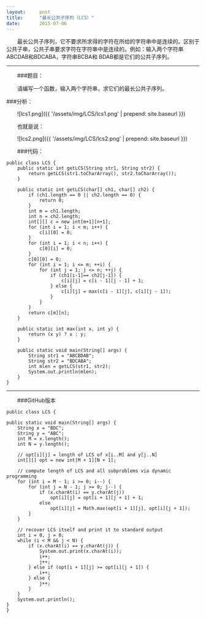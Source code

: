 ```yaml
---
layout:     post
title:      "最长公共子序列（LCS）"
date:       2015-07-06
---
```


<style type="text/css">
p{
	text-indent: 2em;
}
.post img {
  margin-bottom: 0rem;
}
</style>

<p class="intro">
	<span class="dropcap">最</span>长公共子序列，它不要求所求得的字符在所给的字符串中是连续的。区别于公共子串，公共子串要求字符在字符串中是连续的。例如：输入两个字符串ABCDAB和BDCABA，字符串BCBA和 BDAB都是它们的公共子序列。
</p>


----------
###题目：
<p>
请编写一个函数，输入两个字符串，求它们的最长公共子序列。
</p>
###分析：
<p>
![lcs1.png]({{ '/assets/img/LCS/lcs1.png' | prepend: site.baseurl }})
</p>
<p>也就是说：</p>
<p>
![lcs2.png]({{ '/assets/img/LCS/lcs2.png' | prepend: site.baseurl }})

</p>

###代码：

    public class LCS {
    	public static int getLCS(String str1, String str2) {
    		return getLCS(str1.toCharArray(), str2.toCharArray());
    	}
    
    	public static int getLCS(char[] ch1, char[] ch2) {
    		if (ch1.length == 0 || ch2.length == 0) {
    			return 0;
    		}
    		int m = ch1.length;
    		int n = ch2.length;
    		int[][] c = new int[m+1][n+1];
    		for (int i = 1; i < m; i++) {
    			c[i][0] = 0;
    		}
    		for (int i = 1; i < n; i++) {
    			c[0][i] = 0;
    		}
    		c[0][0] = 0;
    		for (int i = 1; i <= m; ++i) {
    			for (int j = 1; j <= n; ++j) {
    				if (ch1[i-1]== ch2[j-1]) {
    					c[i][j] = c[i - 1][j - 1] + 1;
    				} else {
    					c[i][j] = max(c[i - 1][j], c[i][j - 1]);
    				}
    			}
    		}
    		return c[m][n];
    	}
    
    	public static int max(int x, int y) {
    		return (x y) ? x : y;
    	}
    
    	public static void main(String[] args) {
    		String str1 = "ABCBDAB";
    		String str2 = "BDCABA";
    		int mlen = getLCS(str1, str2);
    		System.out.println(mlen);
    	}
    }
    

----------
###GitHub版本

    public class LCS {

    public static void main(String[] args) {
        String x = "BDC";
        String y = "ABC";
        int M = x.length();
        int N = y.length();

        // opt[i][j] = length of LCS of x[i..M] and y[j..N]
        int[][] opt = new int[M + 1][N + 1];

        // compute length of LCS and all subproblems via dynamic programming
        for (int i = M - 1; i >= 0; i--) {
            for (int j = N - 1; j >= 0; j--) {
                if (x.charAt(i) == y.charAt(j))
                    opt[i][j] = opt[i + 1][j + 1] + 1;
                else
                    opt[i][j] = Math.max(opt[i + 1][j], opt[i][j + 1]);
            }
        }

        // recover LCS itself and print it to standard output
        int i = 0, j = 0;
        while (i < M && j < N) {
            if (x.charAt(i) == y.charAt(j)) {
                System.out.print(x.charAt(i));
                i++;
                j++;
            } else if (opt[i + 1][j] >= opt[i][j + 1]) {
                i++;
            } else {
                j++;
            }
        }
        System.out.println();
    }
    }